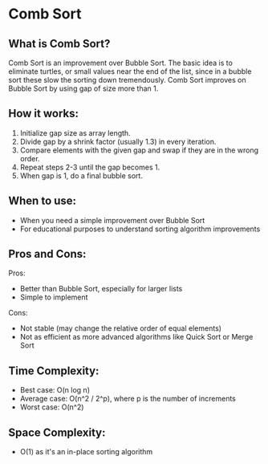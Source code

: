 # Comb Sort

## What is Comb Sort?

Comb Sort is an improvement over Bubble Sort. The basic idea is to eliminate turtles, or small values near the end of the list, since in a bubble sort these slow the sorting down tremendously. Comb Sort improves on Bubble Sort by using gap of size more than 1.

## How it works:

1. Initialize gap size as array length.
2. Divide gap by a shrink factor (usually 1.3) in every iteration.
3. Compare elements with the given gap and swap if they are in the wrong order.
4. Repeat steps 2-3 until the gap becomes 1.
5. When gap is 1, do a final bubble sort.

## When to use:

- When you need a simple improvement over Bubble Sort
- For educational purposes to understand sorting algorithm improvements

## Pros and Cons:

Pros:
- Better than Bubble Sort, especially for larger lists
- Simple to implement

Cons:
- Not stable (may change the relative order of equal elements)
- Not as efficient as more advanced algorithms like Quick Sort or Merge Sort

## Time Complexity:
- Best case: O(n log n)
- Average case: O(n^2 / 2^p), where p is the number of increments
- Worst case: O(n^2)

## Space Complexity:
- O(1) as it's an in-place sorting algorithm